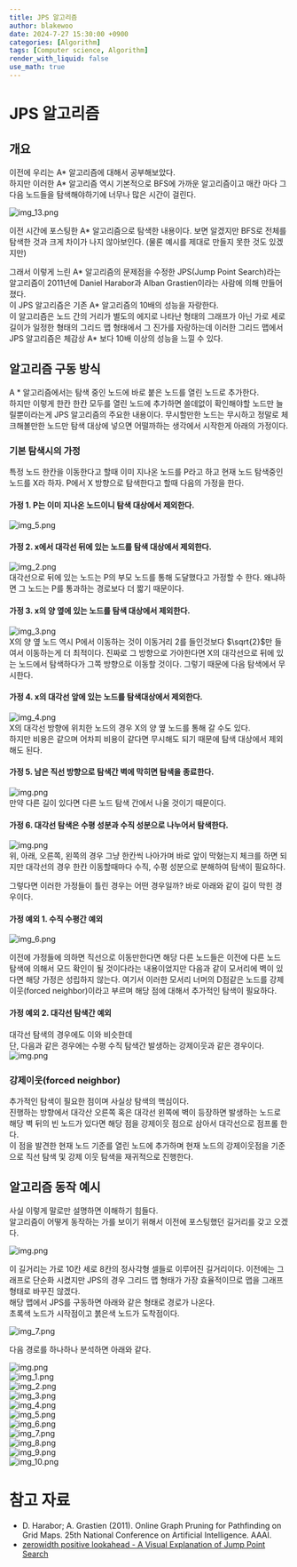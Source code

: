 ```yaml
---
title: JPS 알고리즘
author: blakewoo
date: 2024-7-27 15:30:00 +0900
categories: [Algorithm]
tags: [Computer science, Algorithm]
render_with_liquid: false
use_math: true
---
```


# JPS 알고리즘

## 개요
이전에 우리는 A* 알고리즘에 대해서 공부해보았다.   
하지만 이러한 A* 알고리즘 역시 기본적으로 BFS에 가까운 알고리즘이고 매칸 마다 그다음 노드들을
탐색해야하기에 너무나 많은 시간이 걸린다.

![img_13.png](/assets/blog/algorithm/a_star/img_13.png)

이전 시간에 포스팅한 A* 알고리즘으로 탐색한 내용이다. 보면 알겠지만 BFS로 전체를 탐색한 것과
크게 차이가 나지 않아보인다. (물론 예시를 제대로 만들지 못한 것도 있겠지만)

그래서 이렇게 느린 A* 알고리즘의 문제점을 수정한 JPS(Jump Point Search)라는 알고리즘이
2011년에 Daniel Harabor과 Alban Grastien이라는 사람에 의해 만들어졌다.   
이 JPS 알고리즘은 기존 A* 알고리즘의 10배의 성능을 자랑한다.   
이 알고리즘은 노드 간의 거리가 별도의 에지로 나타난 형태의 그래프가 아닌
가로 세로 길이가 일정한 형태의 그리드 맵 형태에서 그 진가를 자랑하는데
이러한 그리드 맵에서 JPS 알고리즘은 체감상 A* 보다 10배 이상의 성능을 느낄 수 있다.

## 알고리즘 구동 방식
A * 알고리즘에서는 탐색 중인 노드에 바로 붙은 노드를 열린 노드로 추가한다.   
하지만 이렇게 한칸 한칸 모두를 열린 노드에 추가하면 쓸데없이 확인해야할 노드만 늘릴뿐이라는게
JPS 알고리즘의 주요한 내용이다. 무시할만한 노드는 무시하고 정말로 체크해볼만한 노드만
탐색 대상에 넣으면 어떨까하는 생각에서 시작한게 아래의 가정이다.

### 기본 탐색시의 가정
특정 노드 한칸을 이동한다고 할때 이미 지나온 노드를 P라고 하고 현재 노드 탐색중인
노드를 X라 하자. P에서 X 방향으로 탐색한다고 할때 다음의 가정을 한다.

#### 가정 1. P는 이미 지나온 노드이니 탐색 대상에서 제외한다.    
![img_5.png](/assets/blog/algorithm/jps/img_5.png)     

#### 가정 2. x에서 대각선 뒤에 있는 노드를 탐색 대상에서 제외한다.   
![img_2.png](/assets/blog/algorithm/jps/img_2.png)      
대각선으로 뒤에 있는 노드는 P의 부모 노드를 통해 도달했다고 가정할 수 한다.
왜냐하면 그 노드는 P를 통과하는 경로보다 더 짧기 때문이다.

#### 가정 3. x의 양 옆에 있는 노드를 탐색 대상에서 제외한다.
![img_3.png](/assets/blog/algorithm/jps/img_3.png)   
X의 양 옆 노드 역시 P에서 이동하는 것이 이동거리 2를 들인것보다 $\sqrt{2}$만 들여서
이동하는게 더 최적이다. 진짜로 그 방향으로 가야한다면
X의 대각선으로 뒤에 있는 노드에서 탐색하다가 그쪽 방향으로 이동할 것이다.
그렇기 때문에 다음 탐색에서 무시한다.

#### 가정 4. x의 대각선 앞에 있는 노드를 탐색대상에서 제외한다.   
![img_4.png](/assets/blog/algorithm/jps/img_4.png)    
X의 대각선 방향에 위치한 노드의 경우 X의 양 옆 노드를 통해 갈 수도 있다.   
하지만 비용은 같으며 어차피 비용이 같다면 무시해도 되기 때문에 탐색 대상에서 제외해도 된다.

#### 가정 5. 남은 직선 방향으로 탐색간 벽에 막히면 탐색을 종료한다.
![img.png](/assets/blog/algorithm/jps/img8.png)     
만약 다른 길이 있다면 다른 노드 탐색 간에서 나올 것이기 때문이다.

#### 가정 6. 대각선 탐색은 수평 성분과 수직 성분으로 나누어서 탐색한다.
![img.png](/assets/blog/algorithm/jps/img_1.png)    
위, 아래, 오른쪽, 왼쪽의 경우 그냥 한칸씩 나아가며 바로 앞이 막혔는지 체크를 하면 되지만
대각선의 경우 한칸 이동할때마다 수직, 수평 성분으로 분해하여 탐색이 필요하다.

그렇다면 이러한 가정들이 틀린 경우는 어떤 경우일까? 바로 아래와 같이 길이 막힌 경우이다.

#### 가정 예외 1. 수직 수평간 예외 
![img_6.png](/assets/blog/algorithm/jps/img_6.png)

이전에 가정들에 의하면 직선으로 이동만한다면 해당 다른 노드들은 이전에 다른 노드 탐색에 의해서
모드 확인이 될 것이다라는 내용이었지만 다음과 같이 모서리에 벽이 있다면 해당 가정은
성립하지 않는다.
여기서 이러한 모서리 너머의 D점같은 노드를 강제이웃(forced neighbor)이라고
부르며 해당 점에 대해서 추가적인 탐색이 필요하다.

#### 가정 예외 2. 대각선 탐색간 예외
대각선 탐색의 경우에도 이와 비슷한데  
단, 다음과 같은 경우에는 수평 수직 탐색간 발생하는 강제이웃과 같은 경우이다.   
![img.png](/assets/blog/algorithm/jps/img9.png)   

### 강제이웃(forced neighbor)
추가적인 탐색이 필요한 점이며 사실상 탐색의 핵심이다.   
진행하는 방향에서 대각산 오른쪽 혹은 대각선 왼쪽에 벽이 등장하면 발생하는 노드로
해당 벽 뒤의 빈 노드가 있다면 해당 점을 강제이웃 점으로 삼아서 대각선으로 점프롤 한다.   
이 점을 발견한 현재 노드 기준를 열린 노드에 추가하며 현재 노드의 강제이웃점을 기준으로
직선 탐색 및 강제 이웃 탐색을 재귀적으로 진행한다.

## 알고리즘 동작 예시
사실 이렇게 말로만 설명하면 이해하기 힘들다.   
알고리즘이 어떻게 동작하는 가를 보이기 위해서 이전에 포스팅했던 길거리를 갖고 오겠다.

![img.png](/assets/blog/algorithm/a_star/a_star_map_1.png)

이 길거리는 가로 10칸 세로 8칸의 정사각형 셀들로 이루어진 길거리이다.
이전에는 그래프로 단순화 시켰지만 JPS의 경우 그리드 맵 형태가 가장 효율적이므로 맵을 그래프 형태로 바꾸진 않겠다.   
해당 맵에서 JPS를 구동하면 아래와 같은 형태로 경로가 나온다.   
초록색 노드가 시작점이고 붉은색 노드가 도착점이다.  

![img_7.png](/assets/blog/algorithm/jps/img_7.png)

다음 경로를 하나하나 분석하면 아래와 같다.

![img.png](/assets/blog/algorithm/jps/jps_example_map1.png)    
![img_1.png](/assets/blog/algorithm/jps/jps_example_map2.png)    
![img_2.png](/assets/blog/algorithm/jps/jps_example_map3.png)    
![img_3.png](/assets/blog/algorithm/jps/jps_example_map4.png)    
![img_4.png](/assets/blog/algorithm/jps/jps_example_map5.png)     
![img_5.png](/assets/blog/algorithm/jps/jps_example_map6.png)    
![img_6.png](/assets/blog/algorithm/jps/jps_example_map7.png)    
![img_7.png](/assets/blog/algorithm/jps/jps_example_map8.png)    
![img_8.png](/assets/blog/algorithm/jps/jps_example_map9.png)    
![img_9.png](/assets/blog/algorithm/jps/jps_example_map10.png)    
![img_10.png](/assets/blog/algorithm/jps/jps_example_map11.png)    

# 참고 자료
- D. Harabor; A. Grastien (2011). Online Graph Pruning for Pathfinding on Grid Maps. 25th National Conference on Artificial Intelligence. AAAI.
- [zerowidth positive lookahead - A Visual Explanation of Jump Point Search](https://zerowidth.com/2013/a-visual-explanation-of-jump-point-search/)
